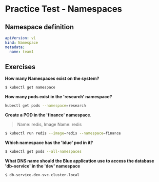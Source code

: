 # Practice Test - Namespaces

## Namespace definition

```yaml
apiVersion: v1
kind: Namespace
metadata:
  name: team1
```

## Exercises

**How many Namespaces exist on the system?**

```bash
$ kubectl get namespace
```

**How many pods exist in the 'research' namespace?**

```bash
kubectl get pods --namespace=research
```

**Create a POD in the 'finance' namespace.**

> Name: redis, Image Name: redis

```bash
$ kubectl run redis --image=redis --namespace=finance
```

**Which namespace has the 'blue' pod in it?**

```bash
$ kubectl get pods --all-namespaces
```

**What DNS name should the Blue application use to access the database 'db-service' in the 'dev' namespace**

```bash
$ db-service.dev.svc.cluster.local
```
